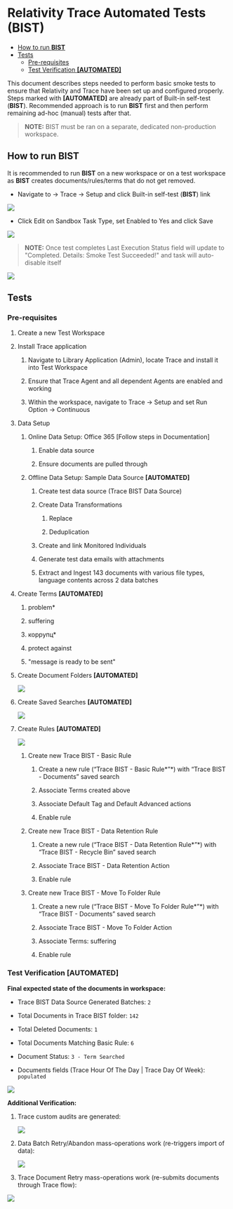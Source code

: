 # Relativity Trace Automated Tests (BIST)

* [How to run **BIST**](#how-to-run---bist--)
* [Tests](#tests)
  + [Pre-requisites](#pre-requisites)
  + [Test Verification **[AUTOMATED]**](#test-verification----automated---)

This document describes steps needed to perform basic smoke tests to ensure that
Relativity and Trace have been set up and configured properly. Steps marked with
**[AUTOMATED]** are already part of Built-in self-test (**BIST**). Recommended
approach is to run **BIST** first and then perform remaining ad-hoc (manual)
tests after that. 

> **NOTE:** BIST must be ran on a separate, dedicated non-production workspace.

## How to run **BIST**

It is recommended to run **BIST** on a new workspace or on a test workspace as
**BIST** creates documents/rules/terms that do not get removed.

-   Navigate to -\> Trace -\> Setup and click Built-in self-test (**BIST**) link

![](media/de731dd917844e3c4429763b8f7b6624.png)

-   Click Edit on Sandbox Task Type, set Enabled to Yes and click Save

![](media/bff924ad11b5aea52e5ef3da32250f08.png)

> **NOTE:** Once test completes Last Execution Status field will update to "Completed. Details: Smoke Test Succeeded!" and task will auto-disable itself

![](media/3365ee39624ff425c6b6d0c74ddf92c9.png)

## Tests

### Pre-requisites

1.  Create a new Test Workspace

2.  Install Trace application

    1.  Navigate to Library Application (Admin), locate Trace and install it
        into Test Workspace

    2.  Ensure that Trace Agent and all dependent Agents are enabled and working 

    3.  Within the workspace, navigate to Trace → Setup and set Run Option →
        Continuous

3.  Data Setup

    1.  Online Data Setup: Office 365 [Follow steps in Documentation]

        1.  Enable data source

        2.  Ensure documents are pulled through

    2.  Offline Data Setup: Sample Data Source **[AUTOMATED]**

        1.  Create test data source (Trace BIST Data Source)

        2.  Create Data Transformations

            1.  Replace

            2.  Deduplication

        3.  Create and link Monitored Individuals

        4.  Generate test data emails with attachments

        5.  Extract and Ingest 143 documents with various file types, language
            contents across 2 data batches

4.  Create Terms **[AUTOMATED]**

    1.  problem\*

    2.  suffering

    3.  коррупц\*

    4.  protect against

    5.  "message is ready to be sent"

5.  Create Document Folders **[AUTOMATED]**

    ![](media/ec3755ab72fd53aa637090fcf7d6787a.png)

6.  Create Saved Searches **[AUTOMATED]**

    ![](media/6d0cd301b1ccf52ca71ced8b85e611b8.png)

7.  Create Rules **[AUTOMATED]**

    ![](media/408104f8f017cda4fa136c47acfe8038.png)

    1.  Create new Trace BIST - Basic Rule

        1.  Create a new rule (“Trace BIST - Basic Rule*”*) with “Trace BIST -
            Documents” saved search

        2.  Associate Terms created above

        3.  Associate Default Tag and Default Advanced actions

        4.  Enable rule

    2.  Create new Trace BIST - Data Retention Rule

        1.  Create a new rule (“Trace BIST - Data Retention Rule*”*) with “Trace
            BIST - Recycle Bin” saved search

        2.  Associate Trace BIST - Data Retention Action

        3.  Enable rule

    3.  Create new Trace BIST - Move To Folder Rule

        1.  Create a new rule (“Trace BIST - Move To Folder Rule*”*) with “Trace
            BIST - Documents” saved search

        2.  Associate Trace BIST - Move To Folder Action

        3.  Associate Terms: suffering

        4.  Enable rule

### Test Verification **[AUTOMATED]**

**Final expected state of the documents in workspace:**

- Trace BIST Data Source Generated Batches: `2`

- Total Documents in Trace BIST folder: `142`

- Total Deleted Documents: `1`

- Total Documents Matching Basic Rule: `6`

- Document Status: `3 - Term Searched`

- Documents fields (Trace Hour Of The Day \| Trace Day Of Week): `populated`

![](media/a81e3661b864ceccb66f8842afdca832.png)

**Additional Verification:**

1.  Trace custom audits are generated:

    ![](media/c0ba0573820c03995397d872facb2bb7.png)

2.  Data Batch Retry/Abandon mass-operations work (re-triggers import of data):

    ![](media/df8d7d265f3eb5ff3cc04bd60c5e4369.png)

3.  Trace Document Retry mass-operations work (re-submits documents through
    Trace flow):

![](media/c618f2acac67b761cec5c75a03932eec.png)
